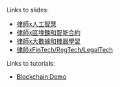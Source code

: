 Links to slides:
* [律師x人工智慧](https://markshope.github.io/nctu-workshop/test/index.html)
* [律師x區塊鍊和智能合約](x.html)
* [律師x大數據和機器學習](x.html)
* [律師xFinTech/RegTech/LegalTech](x.html)

Links to tutorials:
* [Blockchain Demo](https://markshope.github.io/blockchain-demo/)
